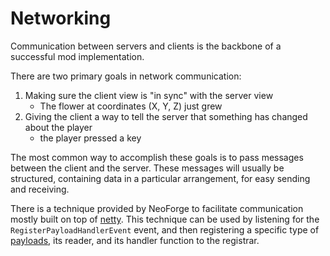 # Networking

Communication between servers and clients is the backbone of a successful mod implementation.

There are two primary goals in network communication:

1. Making sure the client view is "in sync" with the server view
    - The flower at coordinates (X, Y, Z) just grew
2. Giving the client a way to tell the server that something has changed about the player
    - the player pressed a key

The most common way to accomplish these goals is to pass messages between the client and the server. These messages will usually be structured, containing data in a particular arrangement, for easy sending and receiving.

There is a technique provided by NeoForge to facilitate communication mostly built on top of [netty][].
This technique can be used by listening for the `RegisterPayloadHandlerEvent` event, and then registering a specific type of [payloads][], its reader, and its handler function to the registrar.

[netty]: https://netty.io "Netty Website"
[payloads]: ./payload.md "Registering custom Payloads"
